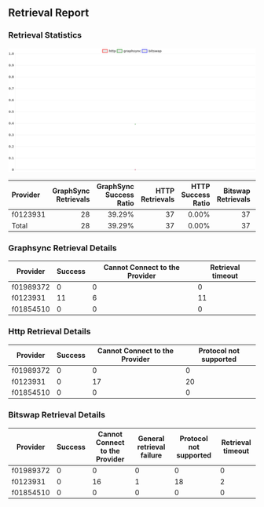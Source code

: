 ## Retrieval Report
### Retrieval Statistics
<img src="https://raw.githubusercontent.com/data-preservation-programs/filplus-checker-assets/main/filecoin-project/filecoin-plus-large-datasets/issues/2112/1695613668869.png"/>

| Provider | GraphSync Retrievals | GraphSync Success Ratio | HTTP Retrievals | HTTP Success Ratio | Bitswap Retrievals | Bitswap Success Ratio |
| :------- | -------------------: | ----------------------: | --------------: | -----------------: | -----------------: | --------------------: |
| f0123931 |                   28 |                  39.29% |              37 |              0.00% |                 37 |                 0.00% |
| Total    |                   28 |                  39.29% |              37 |              0.00% |                 37 |                 0.00% |

### Graphsync Retrieval Details
| Provider  | Success | Cannot Connect to the Provider | Retrieval timeout |
| --------- | ------- | ------------------------------ | ----------------- |
| f01989372 | 0       | 0                              | 0                 |
| f0123931  | 11      | 6                              | 11                |
| f01854510 | 0       | 0                              | 0                 |

### Http Retrieval Details
| Provider  | Success | Cannot Connect to the Provider | Protocol not supported |
| --------- | ------- | ------------------------------ | ---------------------- |
| f01989372 | 0       | 0                              | 0                      |
| f0123931  | 0       | 17                             | 20                     |
| f01854510 | 0       | 0                              | 0                      |

### Bitswap Retrieval Details
| Provider  | Success | Cannot Connect to the Provider | General retrieval failure | Protocol not supported | Retrieval timeout |
| --------- | ------- | ------------------------------ | ------------------------- | ---------------------- | ----------------- |
| f01989372 | 0       | 0                              | 0                         | 0                      | 0                 |
| f0123931  | 0       | 16                             | 1                         | 18                     | 2                 |
| f01854510 | 0       | 0                              | 0                         | 0                      | 0                 |
